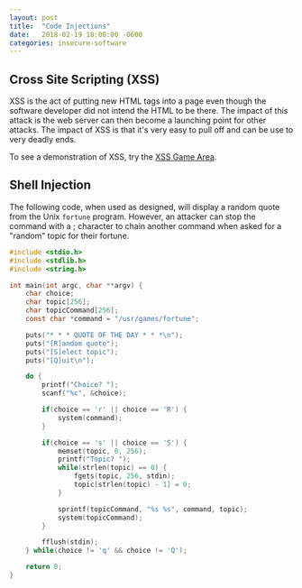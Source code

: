 ```yaml
---
layout: post
title:  "Code Injections"
date:   2018-02-19 18:00:00 -0600
categories: insecure-software
---
```

## Cross Site Scripting (XSS)

XSS is the act of putting new HTML tags into a page even though the software developer did not intend the HTML to be there. The impact of this attack is the web server can then become a launching point for other attacks. The impact of XSS is that it's very easy to pull off and can be use to very deadly ends.

To see a demonstration of XSS, try the [XSS Game Area](https://xss-game.appspot.com).

## Shell Injection

The following code, when used as designed, will display a random quote from the Unix `fortune` program. However, an attacker can stop the command with a ; character to chain another command when asked for a "random" topic for their fortune.

```c
#include <stdio.h>
#include <stdlib.h>
#include <string.h>

int main(int argc, char **argv) {
	char choice;
	char topic[256];
	char topicCommand[256];
	const char *command = "/usr/games/fortune";

	puts("* * * QUOTE OF THE DAY * * *\n");
	puts("[R]andom quote");
	puts("[S]elect topic");
	puts("[Q]uit\n");

	do {
		printf("Choice? ");
		scanf("%c", &choice);

		if(choice == 'r' || choice == 'R') {
			system(command);
		}

		if(choice == 's' || choice == 'S') {
			memset(topic, 0, 256);
			printf("Topic? ");
			while(strlen(topic) == 0) {
				fgets(topic, 256, stdin);
				topic[strlen(topic) - 1] = 0;
			}

			sprintf(topicCommand, "%s %s", command, topic);
			system(topicCommand);
		}

		fflush(stdin);
	} while(choice != 'q' && choice != 'Q');

	return 0;
}
```
